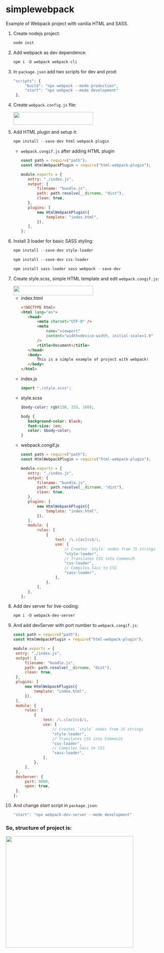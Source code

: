 # simplewebpack

Example of Webpack project with vanilia HTML and SASS.

1. Create nodejs project:

   ```jsx
   node init
   ```

2. Add webpack as dev dependence:

   ```jsx
   npm i -D webpack webpack-cli
   ```

3. In `package.json` add two scripts for dev and prod:

   ```jsx
   "scripts": {
   		"build": "npx webpack --mode production",
   		"start": "npx webpack --mode development"
   	},
   ```

4. Create `webpack.config.js` file:

   <img src="https://github.com/nibezo/simplewebpack/assets/52705623/643e2b65-8144-421b-8133-0aa2ec5b5e65" width="250" height="40">


5. Add HTML plugin and setup it:

   ```jsx
   npm install --save-dev html-webpack-plugin
   ```

   - `webpack.congif.js` after adding HTML plugin
     ```jsx
     const path = require("path");
     const HtmlWebpackPlugin = require("html-webpack-plugin");

     module.exports = {
     	entry: "./index.js",
     	output: {
     		filename: "bundle.js",
     		path: path.resolve(__dirname, "dist"),
     		clean: true,
     	},
     	plugins: [
     		new HtmlWebpackPlugin({
     			template: "index.html",
     		}),
     	],
     };
     ```

6. Install 3 loader for basic SASS styling:

   ```jsx
   npm install --save-dev style-loader
   ```

   ```jsx
   npm install --save-dev css-loader
   ```

   ```jsx
   npm install sass-loader sass webpack --save-dev
   ```

7. Create style.scss, simple HTML template and edit `webpack.congif.js`:
   
   <img src="https://github.com/nibezo/simplewebpack/assets/52705623/bd565f9e-133f-4eaa-ba5c-6596a69ba699" width="250" height="30">

   - index.html
     ```html
     <!DOCTYPE html>
     <html lang="en">
     	<head>
     		<meta charset="UTF-8" />
     		<meta
     			name="viewport"
     			content="width=device-width, initial-scale=1.0"
     		/>
     		<title>Document</title>
     	</head>
     	<body>
     		This is a simple example of project with webpack!
     	</body>
     </html>
     ```
   - index.js
     ```jsx
     import "./style.scss";
     ```
   - style.scss
     ```sass
     $body-color: rgb(138, 255, 160);

     body {
     	background-color: black;
     	font-size: 2em;
     	color: $body-color;
     }
     ```
   - webpack.congif.js
     ```jsx
     const path = require("path");
     const HtmlWebpackPlugin = require("html-webpack-plugin");

     module.exports = {
     	entry: "./index.js",
     	output: {
     		filename: "bundle.js",
     		path: path.resolve(__dirname, "dist"),
     		clean: true,
     	},
     	plugins: [
     		new HtmlWebpackPlugin({
     			template: "index.html",
     		}),
     	],
     	module: {
     		rules: [
     			{
     				test: /\.s[ac]ss$/i,
     				use: [
     					// Creates `style` nodes from JS strings
     					"style-loader",
     					// Translates CSS into CommonJS
     					"css-loader",
     					// Compiles Sass to CSS
     					"sass-loader",
     				],
     			},
     		],
     	},
     };
     ```

8. Add dev server for live-coding: 
    
    ```html
    npm i -D webpack-dev-server
    ```
9. And add devServer with port number to ```webpack.congif.js```:
   ```js
   const path = require("path");
   const HtmlWebpackPlugin = require("html-webpack-plugin");
   
   module.exports = {
   	entry: "./index.js",
   	output: {
   		filename: "bundle.js",
   		path: path.resolve(__dirname, "dist"),
   		clean: true,
   	},
   	plugins: [
   		new HtmlWebpackPlugin({
   			template: "index.html",
   		}),
   	],
   	module: {
   		rules: [
   			{
   				test: /\.s[ac]ss$/i,
   				use: [
   					// Creates `style` nodes from JS strings
   					"style-loader",
   					// Translates CSS into CommonJS
   					"css-loader",
   					// Compiles Sass to CSS
   					"sass-loader",
   				],
   			},
   		],
   	},
   	devServer: {
   		port: 9000,
   		open: true,
   	},
   };
   ```
10.  And change *start* script in `package.json`:
      ```jsx
      "start": "npx webpack-dev-server --mode development"
      ```
### So, structure of project is:

   <img src="https://github.com/nibezo/simplewebpack/assets/52705623/846cd477-2b79-4651-8382-bd86c6c8426f" width="400" height="350">
